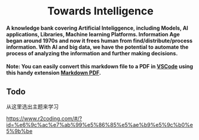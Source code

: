 <h1 align="center">
  <br />
  Towards Intelligence
</h1>

#### A knowledge bank covering Artificial Inteliggence, including Models, AI applications, Libraries, Machine learning Platforms. Information Age began around 1970s and now it frees human from find/distribute/process information. With AI and big data, we have the potential to automate the process of analyzing the information and further making decisions.  

**Note: You can easily convert this markdown file to a PDF in [VSCode](https://code.visualstudio.com/) using this handy extension [Markdown PDF](https://marketplace.visualstudio.com/items?itemName=yzane.markdown-pdf).**

## Todo
从这里选出主题来学习

https://www.r2coding.com/#/?id=%e6%9c%ac%e7%ab%99%e5%86%85%e5%ae%b9%e5%9c%b0%e5%9b%be

